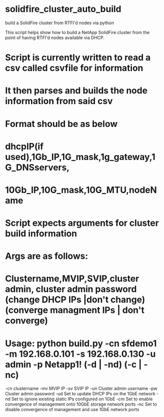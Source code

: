 # solidfire_cluster_auto_build
build a SolidFire cluster from RTFI'd nodes via python

This script helps show how to build a NetApp SolidFire cluster from the point of having RTFI'd nodes available via DHCP.

# Script is currently written to read a csv called csvfile for information
# It then parses and builds the node information from said csv
# Format should be as below
# dhcpIP(if used),1Gb_IP,1G_mask,1g_gateway,1G_DNSservers,
#   10Gb_IP,10G_mask,10G_MTU,nodeName
# Script expects arguments for cluster build information
# Args are as follows:
# Clustername,MVIP,SVIP,cluster admin, cluster admin password (change DHCP IPs |don't change) (converge managment IPs | don't converge)
# Usage: python build.py -cn sfdemo1 -m 192.168.0.101 -s 192.168.0.130 -u admin -p Netapp1! (-d | -nd) (-c | -nc)

-cn 
  clustername
-mv
  MVIP IP
-sv
  SVIP IP
-un
  Cluster admin username
-pw 
  Cluster admin password
-ud
  Set to update DHCP IPs on the 1GbE network
-nd
  Set to ignore existing static IPs configured on 1GbE
-cm
  Set to enable convergence of management onto 10GbE storage network ports
-nc
  Set to disable convergence of management and use 1GbE network ports
